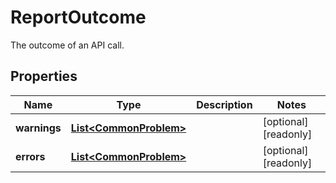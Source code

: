 

# ReportOutcome

The outcome of an API call.

## Properties

| Name | Type | Description | Notes |
|------------ | ------------- | ------------- | -------------|
|**warnings** | [**List&lt;CommonProblem&gt;**](CommonProblem.md) |  |  [optional] [readonly] |
|**errors** | [**List&lt;CommonProblem&gt;**](CommonProblem.md) |  |  [optional] [readonly] |



